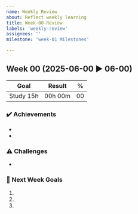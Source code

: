 ```yaml
---
name: Weekly Review
about: Reflect weekly learning
title: Week-00-Review
labels: 'weekly-review'
assignees: ''
milestone: 'week-01 Milestones'

---
```


## Week 00 (2025-06-00 ▶ 06-00)

| Goal | Result | % |
|------|--------|---|
| Study 15h | 00h 00m | 00 |

### ✔️ Achievements
- 
- 

### ⚠️ Challenges
- 

### 🎯 Next Week Goals
1. 
2. 
3.
